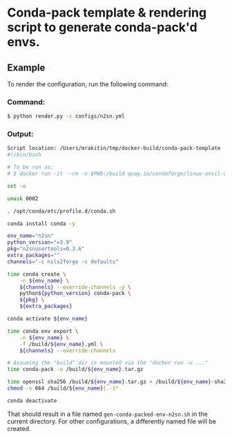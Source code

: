 # Conda-pack template & rendering script to generate conda-pack'd envs.

## Example

To render the configuration, run the following command:

### Command:

```bash
$ python render.py -c configs/n2sn.yml
```

### Output:

```bash
Script location: /Users/mrakitin/tmp/docker-build/conda-pack-template
#!/bin/bash

# To be run as:
# $ docker run -it --rm -v $PWD:/build quay.io/condaforge/linux-anvil-comp7:latest bash /build/gen-conda-packed-env-n2sn.sh

set -e

umask 0002

. /opt/conda/etc/profile.d/conda.sh

conda install conda -y

env_name="n2sn"
python_version="=3.9"
pkg="n2snusertools=0.3.6"
extra_packages=""
channels="-c nsls2forge -c defaults"

time conda create \
    -n ${env_name} \
    ${channels} --override-channels -y \
    python${python_version} conda-pack \
    ${pkg} \
    ${extra_packages}

conda activate ${env_name}

time conda env export \
    -n ${env_name} \
    -f /build/${env_name}.yml \
    ${channels} --override-channels

# Assuming the "build" dir is mounted via the "docker run -v ..."
time conda-pack -o /build/${env_name}.tar.gz

time openssl sha256 /build/${env_name}.tar.gz > /build/${env_name}-sha256sum.txt
chmod -v 664 /build/${env_name}[.-]*

conda deactivate
```

That should result in a file named `gen-conda-packed-env-n2sn.sh` in the current directory.
For other configurations, a differently named file will be created.
